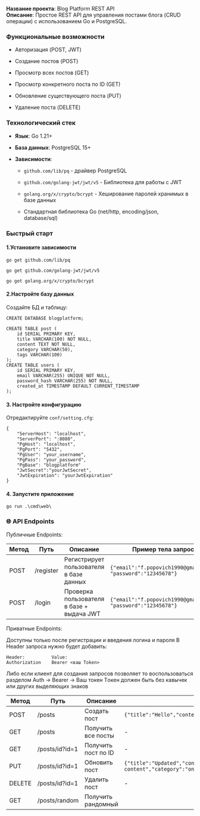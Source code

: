 

**Название проекта**: Blog Platform REST API  
**Описание**: Простое REST API для управления постами блога (CRUD операции) с использованием Go и PostgreSQL.

### Функциональные возможности

- Авторизация (POST, JWT)
	
- Создание постов (POST)
    
- Просмотр всех постов (GET)
    
- Просмотр конкретного поста по ID (GET)
    
- Обновление существующего поста (PUT)
    
- Удаление поста (DELETE) 

### Технологический стек

- **Язык**: Go 1.21+
    
- **База данных**: PostgreSQL 15+
    
- **Зависимости**:
    
    - `github.com/lib/pq` - драйвер PostgreSQL
	    
    - `github.com/golang-jwt/jwt/v5` - Библиотека для работы с JWT
	    
    -  `golang.org/x/crypto/bcrypt` - Хеширование паролей хранимых в базе данных
        
    - Стандартная библиотека Go (net/http, encoding/json, database/sql)


### Быстрый старт

#### 1.Установите зависимости
```
go get github.com/lib/pq

go get github.com/golang-jwt/jwt/v5

go get golang.org/x/crypto/bcrypt
```


#### 2.Настройте базу данных

Создайте БД и таблицу:

```
CREATE DATABASE blogplatform;

CREATE TABLE post (
    id SERIAL PRIMARY KEY,
    title VARCHAR(100) NOT NULL,
    content TEXT NOT NULL,
    category VARCHAR(50),
    tags VARCHAR(100)
);
CREATE TABLE users (
    id SERIAL PRIMARY KEY,
    email VARCHAR(255) UNIQUE NOT NULL,
    password_hash VARCHAR(255) NOT NULL,
    created_at TIMESTAMP DEFAULT CURRENT_TIMESTAMP
);
```

#### 3. Настройте конфигурацию

Отредактируйте `conf/setting.cfg`:

```
{
    "ServerHost": "localhost",
    "ServerPort": ":8080",
    "PgHost": "localhost",
    "PgPort": "5432",
    "PgUser": "your_username",
    "PgPass": "your_password",
    "PgBase": "blogplatform"
    "JwtSecret":"yourJwtSecret",
    "JwtExpiration": "yourJwtExpiration"
}
```

#### 4. Запустите приложение

```
go run .\cmd\web\
```

### 🌐 API Endpoints

Публичные Endpoints:

| Метод | Путь      | Описание                                   | Пример тела запроса                                           |
| ----- | --------- | ------------------------------------------ | ------------------------------------------------------------- |
| POST  | /register | Регистрирует пользователя в базе данных    | `{"email":"f.popovich1990@gmail.com", "password":"12345678"}` |
| POST  | /login    | Проверка пользователя в  базе + выдача JWT | `{"email":"f.popovich1990@gmail.com", "password":"12345678"}` |

Приватные Endpoints:

Доступны только после регистрации и введения логина и пароля
В Header запроса нужно будет добавить:

```
Header:          Value:
Authorization    Bearer <ваш Token>
```

Либо если клиент для создания запросов позволяет то воспользоваться разделом Auth -> Bearer -> Ваш токен 
Tокен должен быть без кавычек или других выделяющих знаков

| Метод  | Путь           | Описание            | Пример тела запроса                                                                   |
| ------ | -------------- | ------------------- | ------------------------------------------------------------------------------------- |
| POST   | /posts         | Создать пост        | `{"title":"Hello","content":"World","category":"general","tags":"new"}`               |
| GET    | /posts         | Получить все посты  | -                                                                                     |
| GET    | /posts/id?id=1 | Получить пост по ID | -                                                                                     |
| PUT    | /posts/id?id=1 | Обновить пост       | `{"title":"Updated","content":"New content","category":"online","tags":"table game"}` |
| DELETE | /posts/id?id=1 | Удалить пост        | -                                                                                     |
| GET    | /posts/random  | Получить рандомный  |


